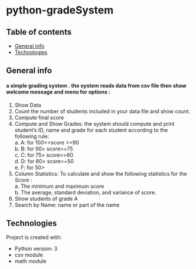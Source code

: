 # python-gradeSystem
 
 ## Table of contents
* [General info](#general-info)
* [Technologies](#technologies)

## General info
#### a simple grading system . the system reads data from csv file then show welcome message and menu for options :
1.	Show Data 
2.	Count the number of students included in your data file and show count.
3.	Compute final score 
4.	Compute and Show Grades: the system should compute and print student’s ID, name and grade for each student according to the following rule: <br>
                         a.	A: for 100>=score >=90 <br>
                         b.	B: for 90> score>=75 <br>
                         c.	C: for 75> score>=60 <br>
                         d.	D: for 60> score>=50 <br>
                         e.	F: for 50> <br>
5.	Column Statistics: To calculate and show the following statistics for the Score : <br>
                          a.	The minimum and maximum score <br>
                          b.	The average, standard deviation, and variance of score. <br>
6.	Show students of grade A 
7.	Search by Name:  name or part of the name 

## Technologies
Project is created with:
* Python version: 3
* csv module
* math module
	
